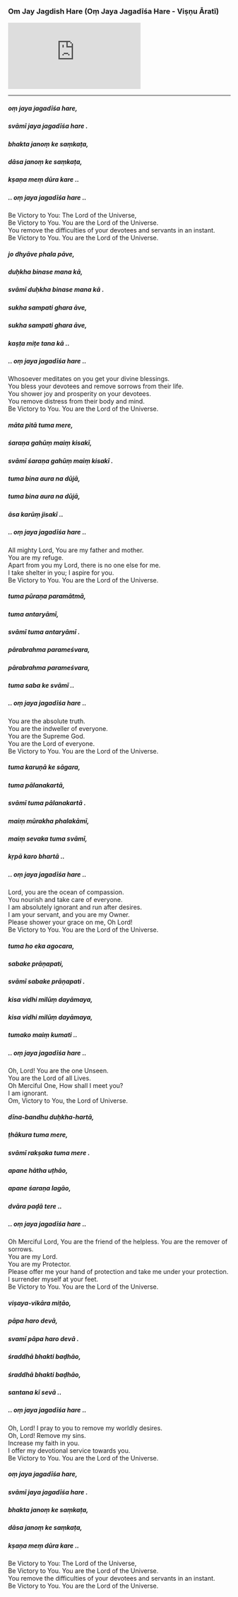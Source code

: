 ### Om Jay Jagdish Hare (Oṃ Jaya Jagadīśa Hare - Viṣṇu Āratī)

<iframe src="https://www.youtube.com/embed/3ucCEjXS9n8" title="YouTube video player" frameborder="0" allow="accelerometer; autoplay; clipboard-write; encrypted-media; gyroscope; picture-in-picture" allowfullscreen></iframe>

---

##### oṃ jaya jagadīśa hare,
##### svāmī jaya jagadīśa hare .
##### bhakta janoṃ ke saṃkaṭa,
##### dāsa janoṃ ke saṃkaṭa,
##### kṣaṇa meṃ dūra kare ..
##### .. oṃ jaya jagadīśa hare ..

Be Victory to You: The Lord of the Universe, <br>
Be Victory to You. You are the Lord of the Universe. <br>
You remove the difficulties of your devotees and servants in an instant. <br>
Be Victory to You. You are the Lord of the Universe. <br>

##### jo dhyāve phala pāve,
##### duḥkha binase mana kā,
##### svāmī duḥkha binase mana kā .
##### sukha sampati ghara āve,
##### sukha sampati ghara āve,
##### kaṣṭa miṭe tana kā ..
##### .. oṃ jaya jagadīśa hare ..

Whosoever meditates on you get your divine blessings. <br>
You bless your devotees and remove sorrows from their life. <br>
You shower joy and prosperity on your devotees. <br>
You remove distress from their body and mind. <br>
Be Victory to You. You are the Lord of the Universe. <br>

##### māta pitā tuma mere,
##### śaraṇa gahūṃ maiṃ kisakī,
##### svāmī śaraṇa gahūṃ maiṃ kisakī .
##### tuma bina aura na dūjā,
##### tuma bina aura na dūjā,
##### āsa karūṃ jisakī ..
##### .. oṃ jaya jagadīśa hare ..

All mighty Lord, You are my father and mother. <br>
You are my refuge. <br>
Apart from you my Lord, there is no one else for me. <br>
I take shelter in you; I aspire for you. <br>
Be Victory to You. You are the Lord of the Universe. <br>

##### tuma pūraṇa paramātmā,
##### tuma antaryāmī,
##### svāmī tuma antaryāmī .
##### pārabrahma parameśvara,
##### pārabrahma parameśvara,
##### tuma saba ke svāmī ..
##### .. oṃ jaya jagadīśa hare ..

You are the absolute truth. <br>
You are the indweller of everyone. <br>
You are the Supreme God. <br>
You are the Lord of everyone. <br>
Be Victory to You. You are the Lord of the Universe. <br>

##### tuma karuṇā ke sāgara,
##### tuma pālanakartā,
##### svāmī tuma pālanakartā .
##### maiṃ mūrakha phalakāmī,
##### maiṃ sevaka tuma svāmī,
##### kṛpā karo bhartā ..
##### .. oṃ jaya jagadīśa hare ..

Lord, you are the ocean of compassion. <br>
You nourish and take care of everyone. <br>
I am absolutely ignorant and run after desires. <br>
I am your servant, and you are my Owner. <br>
Please shower your grace on me, Oh Lord! <br>
Be Victory to You. You are the Lord of the Universe. <br>

##### tuma ho eka agocara,
##### sabake prāṇapati,
##### svāmī sabake prāṇapati .
##### kisa vidhi milūṃ dayāmaya,
##### kisa vidhi milūṃ dayāmaya,
##### tumako maiṃ kumati ..
##### .. oṃ jaya jagadīśa hare ..

Oh, Lord! You are the one Unseen. <br>
You are the Lord of all Lives. <br>
Oh Merciful One, How shall I meet you? <br>
I am ignorant. <br>
Om, Victory to You, the Lord of Universe. <br>

##### dīna-bandhu duḥkha-hartā,
##### ṭhākura tuma mere,
##### svāmī rakṣaka tuma mere .
##### apane hātha uṭhāo,
##### apane śaraṇa lagāo,
##### dvāra paḍā tere ..
##### .. oṃ jaya jagadīśa hare ..

Oh Merciful Lord, You are the friend of the helpless. You are the remover of sorrows. <br>
You are my Lord. <br>
You are my Protector. <br>
Please offer me your hand of protection and take me under your protection. <br>
I surrender myself at your feet. <br>
Be Victory to You. You are the Lord of the Universe. <br>

##### viṣaya-vikāra miṭāo,
##### pāpa haro devā,
##### svamī pāpa haro devā .
##### śraddhā bhakti baḍhāo,
##### śraddhā bhakti baḍhāo,
##### santana kī sevā ..
##### .. oṃ jaya jagadīśa hare ..

Oh, Lord! I pray to you to remove my worldly desires. <br>
Oh, Lord! Remove my sins. <br>
Increase my faith in you. <br>
I offer my devotional service towards you. <br>
Be Victory to You. You are the Lord of the Universe. <br>

##### oṃ jaya jagadīśa hare,
##### svāmī jaya jagadīśa hare .
##### bhakta janoṃ ke saṃkaṭa,
##### dāsa janoṃ ke saṃkaṭa,
##### kṣaṇa meṃ dūra kare ..

Be Victory to You: The Lord of the Universe, <br>
Be Victory to You. You are the Lord of the Universe. <br>
You remove the difficulties of your devotees and servants in an instant. <br>
Be Victory to You. You are the Lord of the Universe. <br>

